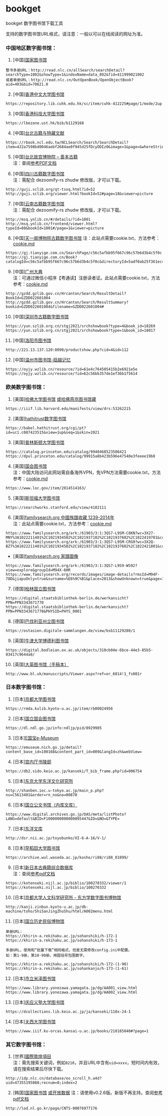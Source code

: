 # bookget
bookget 数字图书馆下载工具

支持的数字图书馆URL格式，请注意：一般以可以在线阅读的网址为准。
### 中国地区数字图书馆：
1. [中国][国家图书馆](http://read.nlc.cn/thematDataSearch/toGujiIndex)
```
整书多册URL：http://read.nlc.cn/allSearch/searchDetail?searchType=1002&showType=1&indexName=data_892&fid=411999021002
或者单册URL：http://read.nlc.cn/OutOpenBook/OpenObjectBook?aid=403&bid=70621.0
```

2. [中国][香港中文大学图书馆](https://repository.lib.cuhk.edu.hk/sc/collection)
```
https://repository.lib.cuhk.edu.hk/sc/item/cuhk-412225#page/1/mode/2up
```

3. [中国][香港科技大学图书馆](https://lbezone.ust.hk/)
```
https://lbezone.ust.hk/bib/b1129168
```

4. [中国][台北古籍与特藏文献](https://rbook.ncl.edu.tw/NCLSearch)
```
https://rbook.ncl.edu.tw/NCLSearch/Search/SearchDetail?item=422a7598bd0046aebf2684ae0f945d25fDcyODIz0&image=1&page=&whereString=&sourceWhereString=&SourceID=
```

5. [中国][台北故宫博物院 – 善本古籍 ](https://rbk-doc.npm.edu.tw/)   
   注：查阅[参考PDF文档](/doc/pdf/05.%E4%BD%BF%E7%94%A8bookget%E4%B8%8B%E8%BD%BD%E5%8F%B0%E5%8C%97%E6%95%85%E5%AE%AB%E5%8D%9A%E7%89%A9%E9%99%A2%E5%96%84%E6%9C%AC%E5%8F%A4%E7%B1%8D.pdf)

6. [中国][四川古籍数字图书馆](http://guji.sclib.org/qt-zxsk.html)   
   注：需配合 dezoomify-rs zhudw 修改版，才可以下载。
```
http://guji.sclib.org/qt-tsxq.html?id=52
http://guji.sclib.org/viewer.html?bookId=52#page=18&viewer=picture
```

7. [中国][云南古籍数字图书馆](http://msq.ynlib.cn/)   
   注：需配合 dezoomify-rs zhudw 修改版，才可以下载。
```
http://msq.ynlib.cn/#/details/?id=1001
http://msq.ynlib.cn/frontend/viewer.html?typeId=80&bookId=1001#/page=1&viewer=picture
```

8. [中国][天一阁博物院古籍数字图书馆](https://gj.tianyige.com.cn/)
   注：此站点需要cookie.txt，方法参考：[cookie.md](cookie.md)
```
https://gj.tianyige.com.cn/SearchPage/c56c5afbb95f667c96c57b6d3b4c5f0c
https://gj.tianyige.com.cn/Book?catalogId=c56c5afbb95f667c96c57b6d3b4c5f0c&directoryId=5adf0ab25f361ec4c96205023079c8b9&fascicleId=c3e3ee09cfbb2059c586207344310943
```

9. [中国][广州大典](http://gzdd.gzlib.gov.cn/Hrcanton/)   
   注：可通过微信小程序【粤通读】注册读者证。此站点需要cookie.txt，方法参考：[cookie.md](cookie.md)
```
http://gzdd.gzlib.gov.cn/Hrcanton/Search/ResultDetail?BookId=GZDD022601004
http://gzdd.gzlib.gov.cn/Hrcanton/Search/ResultSummary?bookid=GZDD022601004&filename=GZDD022601004#
```

10. [中国][深圳市古籍数字图书馆](https://yun.szlib.org.cn/stgj2021/)
```
https://yun.szlib.org.cn/stgj2021/srchshowbook?type=4&book_id=18269  
https://yun.szlib.org.cn/stgj2021/srchshowbook?type=1&book_id=18017
```

11. [中国][洛阳市图书馆](http://221.13.137.120:8090/index.php)
```
http://221.13.137.120:8090/productshow.php?cid=4&id=112
```

12. [中国][温州市图书馆-瓯越记忆](https://oyjy.wzlib.cn/pdf/)
```
https://oyjy.wzlib.cn/resource/?id=61e4c764505415b2e6921e5e
https://oyjy.wzlib.cn/resource/?id=62c56bb357de1ef36b1f5614
```

### 欧美数字图书馆：
1. [美国][哈佛大学图书馆](https://hollis.harvard.edu/) [或哈佛燕京图书馆藏](https://gj.library.sh.cn/org/harvard)   
```
https://iiif.lib.harvard.edu/manifests/view/drs:53262215
```

2. [美国][hathitrust数字图书馆](https://www.hathitrust.org/)
```
https://babel.hathitrust.org/cgi/pt?id=uc1.c087423515&view=1up&seq=1&skin=2021
```

3. [美国][普林斯顿大学图书馆](https://library.princeton.edu/)
```
https://catalog.princeton.edu/catalog/9940468523506421
https://dpul.princeton.edu/catalog/99915a8b423b596e47540e3feeee19b8
```

4. [美国][国会图书馆](https://www.loc.gov/collections/chinese-rare-books/)   
   注：中国大陆访问此网站需自备海外VPN，免VPN方法需要cookie.txt，方法参考：[cookie.md](cookie.md)
```
https://www.loc.gov/item/2014514163/
```

5. [美国][斯坦福大学图书馆](https://searchworks.stanford.edu/?f%5Baccess_facet%5D%5B%5D=Online&f%5Bbuilding_facet%5D%5B%5D=East+Asia&f%5Bformat_main_ssim%5D%5B%5D=Book&f%5Blanguage%5D%5B%5D=Chinese&utf8=%E2%9C%93)
```
https://searchworks.stanford.edu/view/4182111   
```

6. [美国][familysearch.org 中國族譜收藏 1239-2014年](https://www.familysearch.org/search/collection/1787988)   
   注：此站点需要cookie.txt，方法参考：[cookie.md](cookie.md)
```
https://www.familysearch.org/ark:/61903/3:1:3QS7-L9SM-C8KN?wc=3X27-MNY%3A1022211401%2C1021934502%2C1021937102%2C1021937602%2C1022419701&cc=1787988
https://www.familysearch.org/ark:/61903/3:1:3QS7-L9SM-CRG9?wc=3X2Q-BZ7%3A1022211401%2C1021934502%2C1021937102%2C1021937602%2C1022421801&cc=1787988
```
- [美国][familysearch.org 家譜圖像](https://www.familysearch.org/records/images/)
```
https://www.familysearch.org/ark:/61903/3:1:3QS7-L9S9-WS92?view=explore&groupId=M94X-6HR
https://www.familysearch.org/records/images/image-details?rmsId=M94F-78D&jiapuOnly=true&surname=%E6%9C%B1&place=2013&showUnknown=true&page=1&pageSize=100&imageIndex=0
```

7. [德国][柏林国立图书馆](https://digital.staatsbibliothek-berlin.de)
```
https://digital.staatsbibliothek-berlin.de/werkansicht?PPN=PPN3343671770
https://digital.staatsbibliothek-berlin.de/werkansicht?PPN=PPN3343671770&PHYSID=PHYS_0001
```

8. [德国][巴伐利亚州立图书馆](https://ostasien.digitale-sammlungen.de/)
```
https://ostasien.digitale-sammlungen.de/view/bsb11129280/1
```
9. [英国][牛津大学博德利图书馆](https://digital.bodleian.ox.ac.uk/collections/chinese-digitization-project/)
```
https://digital.bodleian.ox.ac.uk/objects/310cb04e-6bce-44e3-85b5-03417c9644a8/
```
10. [英国][大英图书馆（手稿本）](http://www.bl.uk/manuscripts/)
```
http://www.bl.uk/manuscripts/Viewer.aspx?ref=or_6814!1_fs001r
```



### 日本数字图书馆：

1. [日本][京都大学图书馆](https://rmda.kulib.kyoto-u.ac.jp/)

```
https://rmda.kulib.kyoto-u.ac.jp/item/rb00024956
```
2. [日本][国立国会图书馆](http://dl.ndl.go.jp/)
```
https://dl.ndl.go.jp/info:ndljp/pid/8929985
```
3. [日本][E国宝e-Museum]( https://emuseum.nich.go.jp/)
```
https://emuseum.nich.go.jp/detail?content_base_id=100168&content_part_id=009&langId=zh&webView=
```
4. [日本][宫内厅书陵部](https://db2.sido.keio.ac.jp/kanseki/T_bib_search.php)
```
https://db2.sido.keio.ac.jp/kanseki/T_bib_frame.php?id=006754
```
5. [日本][东京大学东洋文化研究所](http://shanben.ioc.u-tokyo.ac.jp/list.php)
```
http://shanben.ioc.u-tokyo.ac.jp/main_p.php?nu=C5613401&order=rn_no&no=00870
```

6. [日本][国立公文书馆（内库文库）](https://www.digital.archives.go.jp/)
```
https://www.digital.archives.go.jp/DAS/meta/listPhoto?LANG=default&BID=F1000000000000095447&ID=&NO=&TYPE=
```
7. [日本][东洋文库]( http://dsr.nii.ac.jp/toyobunko/index.html.ja)
```
http://dsr.nii.ac.jp/toyobunko/XI-6-A-16/V-1/
```
8. [日本][早稻田大学图书馆](https://www.wul.waseda.ac.jp/kotenseki/search.php)
```
https://archive.wul.waseda.ac.jp/kosho/ri08/ri08_01899/
```
9. [日本][新日本古典籍综合数据库](https://kotenseki.nijl.ac.jp/)   
   注：查阅[参考pdf文档](/doc/pdf/04.%E4%BD%BF%E7%94%A8bookget%E4%B8%8B%E8%BD%BD%E6%96%B0%E6%97%A5%E6%9C%AC%E5%8F%A4%E5%85%B8%E5%9B%BE%E4%B9%A6.pdf)
```
https://kotenseki.nijl.ac.jp/biblio/100270332/viewer/1
https://kotenseki.nijl.ac.jp/biblio/100270332
```

10. [日本][京都大学人文科学研究所 - 东方学数字图书博物馆](http://kanji.zinbun.kyoto-u.ac.jp/db-machine/toho/html/top.html)
```
http://kanji.zinbun.kyoto-u.ac.jp/db-machine/toho/ShiSanJingZhuShu/html/A002menu.html
```

11. [日本][国立历史民俗博物馆](https://khirin-a.rekihaku.ac.jp/)
```
单册URL:
https://khirin-a.rekihaku.ac.jp/sohanshiki/h-172-1
https://khirin-a.rekihaku.ac.jp/sohanshiki/h-173-1

多册URL，使用和“批量下载”相同格式，但是无需修改config.ini中配置。
如：第1-9册，第10-90册。用圆括号包围数字。   

https://khirin-a.rekihaku.ac.jp/sohanshiki/h-172-(1-90)
https://khirin-a.rekihaku.ac.jp/sohankanjo/h-173-(1-61)
```
12. [日本][市立米泽图书馆](https://www.library.yonezawa.yamagata.jp/dg/zen.html)
```
https://www.library.yonezawa.yamagata.jp/dg/AA001_view.html
https://www.library.yonezawa.yamagata.jp/dg/AA002_view.html
```
13. [日本][庆应义塾大学图书馆](https://dcollections.lib.keio.ac.jp/ja/kanseki)
```
https://dcollections.lib.keio.ac.jp/ja/kanseki/110x-24-1
```
14. [日本][关西大学图书馆](https://www.iiif.ku-orcas.kansai-u.ac.jp/books)
```
https://www.iiif.ku-orcas.kansai-u.ac.jp/books/210185040#?page=1
```


### 其它数字图书馆：
1. [世界][國際敦煌項目](http://idp.nlc.cn/)   
   注：需先搜索关键词，例如`8210`，并且URL中含有`uid=xxxx`，短时间内有效，请在搜索结果后尽快下载。
```
http://idp.nlc.cn/database/oo_scroll_h.a4d?uid=47355195088;recnum=0;index=2
```
2.  [韩国][国家图书馆](https://www.dlibrary.go.kr/) [或开放数据](https://lod.nl.go.kr/)
   注：请使用v0.2.6版。新版不再支持。查阅[参考pdf文档](/doc/pdf/03.%E4%BD%BF%E7%94%A8bookget%E4%B8%8B%E8%BD%BD%E9%9F%A9%E5%9B%BD%E5%9B%BE%E4%B9%A6%E9%A6%86%E5%9B%BE%E4%B9%A6.pdf)
```
http://lod.nl.go.kr/page/CNTS-00076977176
```


